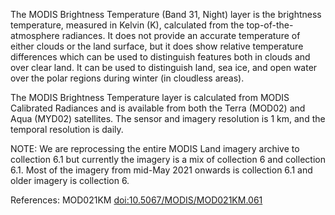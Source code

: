 The MODIS Brightness Temperature (Band 31, Night) layer is the brightness temperature, measured in Kelvin (K), calculated from the top-of-the-atmosphere radiances. It does not provide an accurate temperature of either clouds or the land surface, but it does show relative temperature differences which can be used to distinguish features both in clouds and over clear land.  It can be used to distinguish land, sea ice, and open water over the polar regions during winter (in cloudless areas).

The MODIS Brightness Temperature layer is calculated from MODIS Calibrated Radiances and is available from both the Terra (MOD02) and Aqua (MYD02) satellites. The sensor and imagery resolution is 1 km, and the temporal resolution is daily.

NOTE: We are reprocessing the entire MODIS Land imagery archive to collection 6.1 but currently the imagery is a mix of collection 6 and collection 6.1. Most of the imagery from mid-May 2021 onwards is collection 6.1 and older imagery is collection 6.

References: MOD021KM [doi:10.5067/MODIS/MOD021KM.061](https://doi.org/10.5067/MODIS/MOD021KM.061)
